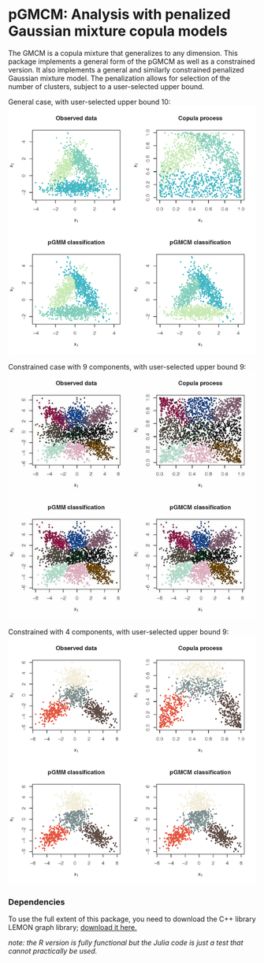 # pGMCM: Analysis with penalized Gaussian mixture copula models

The GMCM is a copula mixture that generalizes to any dimension. This package implements a general form of the pGMCM as well as a constrained version. It also implements a general and similarly constrained penalized Gaussian mixture model. The penalization allows for selection of the number of clusters, subject to a user-selected upper bound.

General case, with user-selected upper bound 10:
![triangle](triangle.png)

Constrained case with 9 components, with user-selected upper bound 9:
![nine](nine.jpg)

Constrained with 4 components, with user-selected upper bound 9:
![subnine](subnine.png)

### Dependencies
To use the full extent of this package, you need to download the C++ library LEMON graph library; [download it here.](https://lemon.cs.elte.hu/trac/lemon/wiki/Downloads)

<!---
LEMON citation:
Balázs Dezső, Alpár Jüttner, Péter Kovács. LEMON – an Open Source C++ Graph Template Library. Electronic Notes in Theoretical Computer Science, 264:23-45, 2011. Proceedings of the Second Workshop on Generative Technologies (WGT) 2010.
-->

*note: the R version is fully functional but the Julia code is just a test that cannot practically be used.*



